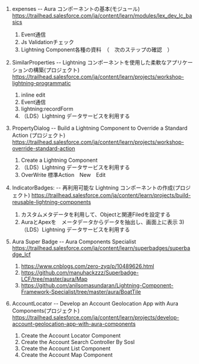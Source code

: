 1. expenses             -- Aura コンポーネントの基本(モジュール)
   https://trailhead.salesforce.com/ja/content/learn/modules/lex_dev_lc_basics
   1) Event通信
   2) Js Validationチェック
   3) Lightning Component各種の資料　（　次のステップの確認　）      

2. SimilarProperties    -- Lightning コンポーネントを使用した柔軟なアプリケーションの構築(プロジェクト)
   https://trailhead.salesforce.com/ja/content/learn/projects/workshop-lightning-programmatic
   1) inline edit
   2) Event通信
   3) lightning:recordForm
   4) （LDS）Lightning データサービスを利用する   
   
3. PropertyDialog       -- Build a Lightning Component to Override a Standard Action (プロジェクト)
   https://trailhead.salesforce.com/ja/content/learn/projects/workshop-override-standard-action
   1) Create a Lightning Component
   2) （LDS）Lightning データサービスを利用する
   3) OverWrite 標準Action　New　Edit
   
4. IndicatorBadges:     -- 再利用可能な Lightning コンポーネントの作成(プロジェクト)
   https://trailhead.salesforce.com/ja/content/learn/projects/build-reusable-lightning-components
   1) カスタムメタデータを利用して、Objectと関連Filedを設定する
   2) AuraとApexを　メータデータからデータを抽出し、画面上に表示
   3)（LDS）Lightning データサービスを利用する
   
5. Aura Super Badge     -- Aura Components Specialist
   https://trailhead.salesforce.com/ja/content/learn/superbadges/superbadge_lcf
   1) https://www.cnblogs.com/zero-zyq/p/10489626.html
   2) https://github.com/manuhackzzz/Superbadge-LCF/tree/master/aura/Map
   3) https://github.com/anilsomasundaran/Lightning-Component-Framework-Specialist/tree/master/aura/BoatTile
   
6. AccountLocator       -- Develop an Account Geolocation App with Aura Components(プロジェクト)
   https://trailhead.salesforce.com/ja/content/learn/projects/develop-account-geolocation-app-with-aura-components
   1) Create the Account Locator Component
   2) Create the Account Search Controller By Sosl
   3) Create the Account List Component
   4) Create the Account Map Component


